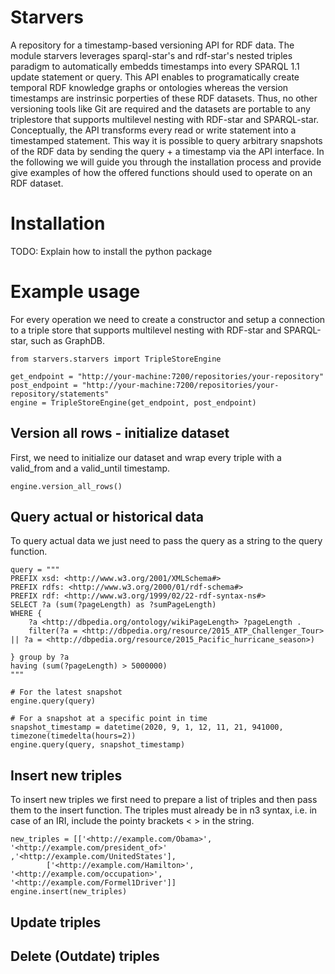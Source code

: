 # Starvers
A repository for a timestamp-based versioning API for RDF data. The module starvers leverages sparql-star's and rdf-star's nested triples paradigm to automatically embedds timestamps into every SPARQL 1.1 update statement or query. This API enables to programatically create temporal RDF knowledge graphs or ontologies whereas the version timestamps are instrinsic porperties of these RDF datasets. Thus, no other versioning tools like Git are required and the datasets are portable to any triplestore that supports multilevel nesting with RDF-star and SPARQL-star. 
Conceptually, the API transforms every read or write statement into a timestamped statement. This way it is possible to query arbitrary snapshots of the RDF data by sending the query + a timestamp via the API interface. In the following we will guide you through the installation process and provide give examples of how the offered functions should used to operate on an RDF dataset.

# Installation
TODO: Explain how to install the python package

# Example usage
For every operation we need to create a constructor and setup a connection to a triple store that supports multilevel nesting with RDF-star and SPARQL-star, such as GraphDB. 

```
from starvers.starvers import TripleStoreEngine

get_endpoint = "http://your-machine:7200/repositories/your-repository"
post_endpoint = "http://your-machine:7200/repositories/your-repository/statements"
engine = TripleStoreEngine(get_endpoint, post_endpoint)

```

## Version all rows - initialize dataset
First, we need to initialize our dataset and wrap every triple with a valid\_from and a valid\_until timestamp.

```
engine.version_all_rows()
```


## Query actual or historical data
To query actual data we just need to pass the query as a string to the query function.

```
query = """
PREFIX xsd: <http://www.w3.org/2001/XMLSchema#>
PREFIX rdfs: <http://www.w3.org/2000/01/rdf-schema#>
PREFIX rdf: <http://www.w3.org/1999/02/22-rdf-syntax-ns#>
SELECT ?a (sum(?pageLength) as ?sumPageLength)
WHERE {
    ?a <http://dbpedia.org/ontology/wikiPageLength> ?pageLength .
    filter(?a = <http://dbpedia.org/resource/2015_ATP_Challenger_Tour> || ?a = <http://dbpedia.org/resource/2015_Pacific_hurricane_season>)

} group by ?a 
having (sum(?pageLength) > 5000000)
"""

# For the latest snapshot
engine.query(query)

# For a snapshot at a specific point in time
snapshot_timestamp = datetime(2020, 9, 1, 12, 11, 21, 941000,  timezone(timedelta(hours=2))
engine.query(query, snapshot_timestamp)
```

## Insert new triples
To insert new triples we first need to prepare a list of triples and then pass them to the insert function. The triples must already be in n3 syntax, i.e. in case of an IRI, include the pointy brackets < > in the string.

```
new_triples = [['<http://example.com/Obama>', '<http://example.com/president_of>' ,'<http://example.com/UnitedStates'],
        ['<http://example.com/Hamilton>', '<http://example.com/occupation>', '<http://example.com/Formel1Driver']]
engine.insert(new_triples)
```

## Update triples

## Delete (Outdate) triples